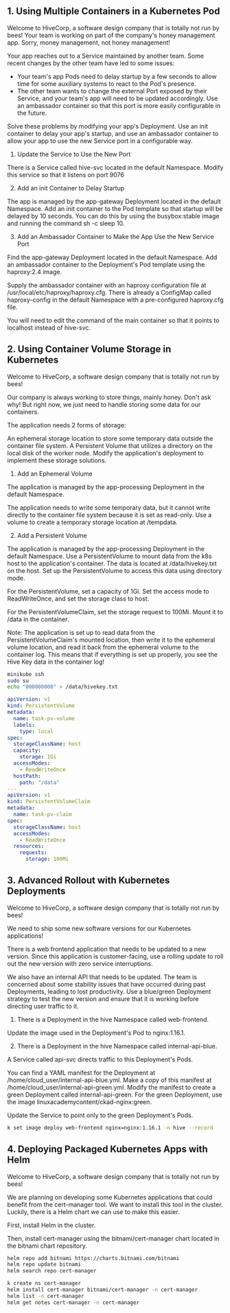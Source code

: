 ## 1. Using Multiple Containers in a Kubernetes Pod

Welcome to HiveCorp, a software design company that is totally not run by bees! Your team is working on part of the company's honey management app. Sorry, money management, not honey management!

Your app reaches out to a Service maintained by another team. Some recent changes by the other team have led to some issues:

- Your team's app Pods need to delay startup by a few seconds to allow time for some auxiliary systems to react to the Pod's presence.
- The other team wants to change the external Port exposed by their Service, and your team's app will need to be updated accordingly. Use an ambassador container so that this port is more easily configurable in the future.

Solve these problems by modifying your app's Deployment. Use an init container to delay your app's startup, and use an ambassador container to allow your app to use the new Service port in a configurable way.

1. Update the Service to Use the New Port

There is a Service called hive-svc located in the default Namespace. Modify this service so that it listens on port 9076

2. Add an init Container to Delay Startup

The app is managed by the app-gateway Deployment located in the default Namespace. Add an init container to the Pod template so that startup will be delayed by 10 seconds. You can do this by using the busybox:stable image and running the command sh -c sleep 10.

3. Add an Ambassador Container to Make the App Use the New Service Port

Find the app-gateway Deployment located in the default Namespace. Add an ambassador container to the Deployment's Pod template using the haproxy:2.4 image.

Supply the ambassador container with an haproxy configuration file at /usr/local/etc/haproxy/haproxy.cfg. There is already a ConfigMap called haproxy-config in the default Namespace with a pre-configured haproxy.cfg file.

You will need to edit the command of the main container so that it points to localhost instead of hive-svc.

## 2. Using Container Volume Storage in Kubernetes

Welcome to HiveCorp, a software design company that is totally not run by bees!

Our company is always working to store things, mainly honey. Don't ask why! But right now, we just need to handle storing some data for our containers.

The application needs 2 forms of storage:

An ephemeral storage location to store some temporary data outside the container file system.
A Persistent Volume that utilizes a directory on the local disk of the worker node.
Modify the application's deployment to implement these storage solutions.

1. Add an Ephemeral Volume

The application is managed by the app-processing Deployment in the default Namespace.

The application needs to write some temporary data, but it cannot write directly to the container file system because it is set as read-only. Use a volume to create a temporary storage location at /tempdata.

2. Add a Persistent Volume

The application is managed by the app-processing Deployment in the default Namespace. Use a PersistentVolume to mount data from the k8s host to the application's container. The data is located at /data/hivekey.txt on the host. Set up the PersistentVolume to access this data using directory mode.

For the PersistentVolume, set a capacity of 1Gi. Set the access mode to ReadWriteOnce, and set the storage class to host.

For the PersistentVolumeClaim, set the storage request to 100Mi. Mount it to /data in the container.

Note: The application is set up to read data from the PersistentVolumeClaim's mounted location, then write it to the ephemeral volume location, and read it back from the ephemeral volume to the container log. This means that if everything is set up properly, you see the Hive Key data in the container log!

```sh
minikube ssh
sudo su
echo "000000000" > /data/hivekey.txt
```

```yaml
apiVersion: v1
kind: PersistentVolume
metadata:
  name: task-pv-volume
  labels:
    type: local
spec:
  storageClassName: host
  capacity:
    storage: 1Gi
  accessModes:
    - ReadWriteOnce
  hostPath:
    path: "/data"
---
apiVersion: v1
kind: PersistentVolumeClaim
metadata:
  name: task-pv-claim
spec:
  storageClassName: host
  accessModes:
    - ReadWriteOnce
  resources:
    requests:
      storage: 100Mi
```

## 3. Advanced Rollout with Kubernetes Deployments

Welcome to HiveCorp, a software design company that is totally not run by bees!

We need to ship some new software versions for our Kubernetes applications!

There is a web frontend application that needs to be updated to a new version. Since this application is customer-facing, use a rolling update to roll out the new version with zero service interruptions.

We also have an internal API that needs to be updated. The team is concerned about some stability issues that have occurred during past Deployments, leading to lost productivity. Use a blue/green Deployment strategy to test the new version and ensure that it is working before directing user traffic to it.

1. There is a Deployment in the hive Namespace called web-frontend.

Update the image used in the Deployment's Pod to nginx:1.16.1.

2. There is a Deployment in the hive Namespace called internal-api-blue.

A Service called api-svc directs traffic to this Deployment's Pods.

You can find a YAML manifest for the Deployment at /home/cloud_user/internal-api-blue.yml. Make a copy of this manifest at /home/cloud_user/internal-api-green.yml. Modify the manifest to create a green Deployment called internal-api-green. For the green Deployment, use the image linuxacademycontent/ckad-nginx:green.

Update the Service to point only to the green Deployment's Pods.

```bash
k set image deploy web-frontend nginx=nginx:1.16.1 -n hive --record
```

## 4. Deploying Packaged Kubernetes Apps with Helm

Welcome to HiveCorp, a software design company that is totally not run by bees!

We are planning on developing some Kubernetes applications that could benefit from the cert-manager tool. We want to install this tool in the cluster. Luckily, there is a Helm chart we can use to make this easier.

First, install Helm in the cluster.

Then, install cert-manager using the bitnami/cert-manager chart located in the bitnami chart repository.

```bash
helm repo add bitnami https://charts.bitnami.com/bitnami
helm repo update bitnami
helm search repo cert-manager

k create ns cert-manager
helm install cert-manager bitnami/cert-manager -n cert-manager
helm list -n cert-manager
helm get notes cert-manager -n cert-manager
```
